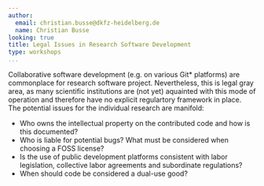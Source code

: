 ```yaml
---
author:
  email: christian.busse@dkfz-heidelberg.de
  name: Christian Busse
looking: true
title: Legal Issues in Research Software Development
type: workshops
...
```


Collaborative software development (e.g. on various Git* platforms) are commonplace for research software project. Nevertheless, this is legal gray area, as many scientific institutions are (not yet) aquainted with this mode of operation and therefore have no explicit regulartory framework in place. The potential issues for the individual research are manifold:

 * Who owns the intellectual property on the contributed code and how is this documented?
 * Who is liable for potential bugs? What must be considered when choosing a FOSS license?
 * Is the use of public development platforms consistent with labor legislation, collective labor agreements and subordinate regulations?
 * When should code be considered a dual-use good?
